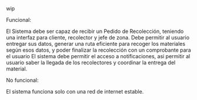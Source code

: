wip

Funcional:

El Sistema debe ser capaz de recibir un Pedido de Recolección, teniendo una interfaz para cliente, recolector y jefe de zona. Debe permitir al usuario entregar sus datos, generar una ruta eficiente para recoger los materiales según esos datos, y poder finalizar la recolección con un comprobante para el usuario El sistema debe permitir el acceso a notificaciones, asi permitir al usuario saber la llegada de los recolectores y coordinar la entrega del material.



No funcional:

El sistema funciona solo con una red de internet estable.
